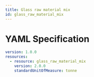```yaml
---
title: Glass raw material mix
id: glass_raw_material_mix
---
```




# YAML Specification

```yaml
version: 1.0.0
resources:
  - resource: glass_raw_material_mix
    version: 2.0.0
    standardUnitOfMeasure: tonne
```



